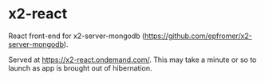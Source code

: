 # x2-react

React front-end for x2-server-mongodb (<https://github.com/epfromer/x2-server-mongodb>).

Served at <https://x2-react.ondemand.com/>.  This may take a minute or so to launch as app is brought out of hibernation.
